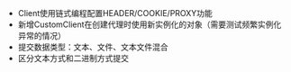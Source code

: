 ﻿- Client使用链式编程配置HEADER/COOKIE/PROXY功能
- 新增CustomClient在创建代理时使用新实例化的对象（需要测试频繁实例化异常的情况）
- 提交数据类型：文本、文件、文本文件混合
- 区分文本方式和二进制方式提交